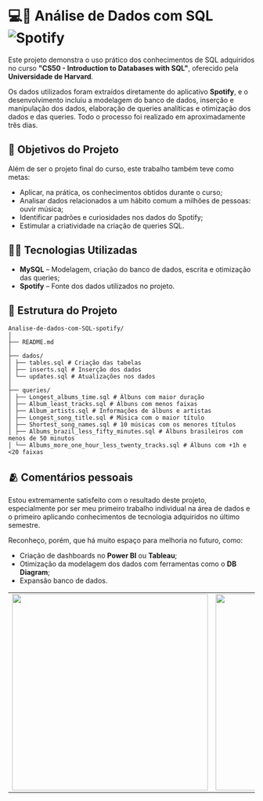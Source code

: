 # 💻🎵 Análise de Dados com SQL ![Spotify](https://img.shields.io/badge/Spotify-1ED760?&style=for-the-badge&logo=spotify&logoColor=white)

Este projeto demonstra o uso prático dos conhecimentos de SQL adquiridos no curso **"CS50 - Introduction to Databases with SQL"**, oferecido pela **Universidade de Harvard**. 

Os dados utilizados foram extraídos diretamente do aplicativo **Spotify**, e o desenvolvimento incluiu a modelagem do banco de dados, inserção e manipulação dos dados, elaboração de queries analíticas e otimização dos dados e das queries. Todo o processo foi realizado em aproximadamente três dias.


## 🎯 Objetivos do Projeto

Além de ser o projeto final do curso, este trabalho também teve como metas:

- Aplicar, na prática, os conhecimentos obtidos durante o curso;
- Analisar dados relacionados a um hábito comum a milhões de pessoas: ouvir música;
- Identificar padrões e curiosidades nos dados do Spotify;
- Estimular a criatividade na criação de queries SQL.


## 👨‍💻 Tecnologias Utilizadas

- **MySQL** – Modelagem, criação do banco de dados, escrita e otimização das queries;
- **Spotify** – Fonte dos dados utilizados no projeto.


## 💼 Estrutura do Projeto


```
Analise-de-dados-com-SQL-spotify/
│
├── README.md
│
├── dados/
│ ├── tables.sql # Criação das tabelas
│ ├── inserts.sql # Inserção dos dados
│ └── updates.sql # Atualizações nos dados
│
├── queries/
│ ├── Longest_albums_time.sql # Álbuns com maior duração
│ ├── Album_least_tracks.sql # Álbuns com menos faixas
│ ├── Album_artists.sql # Informações de álbuns e artistas
│ ├── Longest_song_title.sql # Música com o maior título
│ ├── Shortest_song_names.sql # 10 músicas com os menores títulos
│ ├── Albums_brazil_less_fifty_minutes.sql # Álbuns brasileiros com menos de 50 minutos
│ └── Albums_more_one_hour_less_twenty_tracks.sql # Álbuns com +1h e <20 faixas
```

## 🫂 Comentários pessoais
Estou extremamente satisfeito com o resultado deste projeto, especialmente por ser meu primeiro trabalho individual na área de dados e o primeiro aplicando conhecimentos de tecnologia adquiridos no último semestre.

Reconheço, porém, que há muito espaço para melhoria no futuro, como:

- Criação de dashboards no **Power BI** ou **Tableau**;
- Otimização da modelagem dos dados com ferramentas como o **DB Diagram**;
- Expansão banco de dados.

<div align="center">
<table>
  <tr>
    <td align="left">
        <img src="https://media.giphy.com/media/v1.Y2lkPTc5MGI3NjExbzN1bzVqY3NyM3NmamFyaXJhOG8xZTNidGczMTc5ZnVrNmpwYTMxYyZlcD12MV9naWZzX3NlYXJjaCZjdD1n/4oMoIbIQrvCjm/giphy.gif" width="400">
    </td>
    <td align="right">
        <img src="https://media3.giphy.com/media/v1.Y2lkPTc5MGI3NjExZzQxaXNvMzlmMXp0dXJiODM1dGpkbmY5N2s4ZmprNTA2aTMyODc0eCZlcD12MV9pbnRlcm5hbF9naWZfYnlfaWQmY3Q9Zw/l41lUJ1YoZB1lHVPG/giphy.gif" width="400">
    </td>
  </tr>
</table>
</div>
